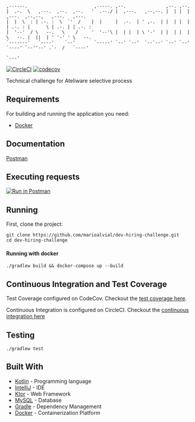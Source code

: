 ```                                                                                          
,------.                         ,-----. ,--.               ,--. ,--.                                  
|  .-.  \   ,---.  ,--.  ,--.   '  .--./ |  ,---.   ,--,--. |  | |  |  ,---.  ,--,--,   ,---.   ,---.  
|  |  \  : | .-. :  \  `'  /    |  |     |  .-.  | ' ,-.  | |  | |  | | .-. : |      \ | .-. | | .-. : 
|  '--'  / \   --.   \    /     '  '--'\ |  | |  | \ '-'  | |  | |  | \   --. |  ||  | ' '-' ' \   --. 
`-------'   `----'    `--'       `-----' `--' `--'  `--`--' `--' `--'  `----' `--''--' .`-  /   `----' 
                                                                                       `---'           
```
[![CircleCI](https://circleci.com/gh/marioalvial/dev-hiring-challenge.svg?style=svg)](https://circleci.com/gh/marioalvial/dev-hiring-challenge)
[![codecov](https://codecov.io/gh/marioalvial/dev-hiring-challenge/branch/master/graph/badge.svg)](https://codecov.io/gh/marioalvial/dev-hiring-challenge)

Technical challenge for Ateliware selective process

## Requirements

For building and running the application you need:

- [Docker](https://www.docker.com/)

## Documentation
[Postman](https://documenter.getpostman.com/view/2673922/SVYuqcp7?version=latest)

## Executing requests

[![Run in Postman](https://run.pstmn.io/button.svg)](https://app.getpostman.com/run-collection/ff78a0d7841fbc312457)

## Running

First, clone the project:

```shell
git clone https://github.com/marioalvial/dev-hiring-challenge.git
cd dev-hiring-challenge
```

#### Running with docker

```shell
./gradlew build && docker-compose up --build
```

## Continuous Integration and Test Coverage

Test Coverage configured on CodeCov. Checkout the [test coverage here](https://codecov.io/gh/marioalvial/dev-hiring-challenge).

Continuous Integration is configured on CircleCI. Checkout the [continuous integration here](https://circleci.com/gh/marioalvial/dev-hiring-challenge)

##  Testing

```shell
./gradlew test
```

## Built With

- [Kotlin](https://kotlinlang.org/) - Programming language
- [IntelliJ](https://www.jetbrains.com/idea/) - IDE
- [Ktor](https://ktor.io/) - Web Framework
- [MySQL](https://www.mysql.com/) - Database
- [Gradle](https://gradle.org/) - Dependency Management
- [Docker](https://www.docker.com/) - Containerization Platform
